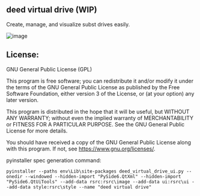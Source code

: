 <h2>deed virtual drive (WIP) </h2> 

Create, manage, and visualize subst drives easily.


![image](https://github.com/user-attachments/assets/214d2b75-07fa-4046-951a-27ca24032a1e)



License:
---
GNU General Public License (GPL)

This program is free software; you can redistribute it and/or modify it under the terms of the GNU General Public License as published by the Free Software Foundation, either version 3 of the License, or (at your option) any later version.   

This program is distributed in the hope that it will be useful, but WITHOUT ANY WARRANTY; without even the implied warranty of MERCHANTABILITY or FITNESS FOR A PARTICULAR PURPOSE. See the GNU General Public License for more details.   

You should have received a copy of the GNU General Public License along with this program. If not, see https://www.gnu.org/licenses/.   


pyinstaller spec generation command:
```
pyinstaller --paths env\Lib\site-packages deed_virtual_drive_ui.py --onedir --windowed --hidden-import "PySide6.QtXml" --hidden-import "PySide6.QtUiTools" --add-data rsrc:rsrc\image --add-data ui:rsrc\ui --add-data style:rsrc\style --name "deed virtual drive" 
```